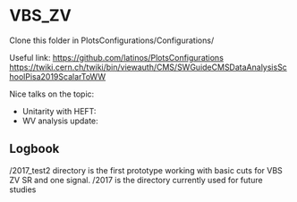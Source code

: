 # VBS_ZV

Clone this folder in PlotsConfigurations/Configurations/

Useful link:
https://github.com/latinos/PlotsConfigurations
https://twiki.cern.ch/twiki/bin/viewauth/CMS/SWGuideCMSDataAnalysisSchoolPisa2019ScalarToWW

Nice talks on the topic:
- Unitarity with HEFT: 
- WV analysis update: 


## Logbook 

/2017_test2 directory is the first prototype working with basic cuts for VBS ZV SR and one signal.
/2017 is the directory currently used for future studies
